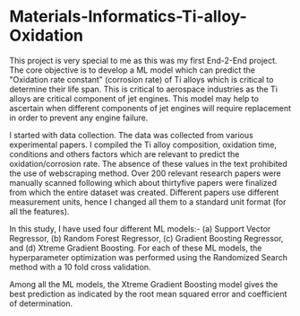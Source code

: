 # Materials-Informatics-Ti-alloy-Oxidation

This project is very special to me as this was my first End-2-End project. The core objective is to develop a ML model which can predict the "Oxidation rate constant" (corrosion rate) of Ti alloys which is critical to determine their life span. This is critical to aerospace industries as the Ti alloys are critical component of jet engines. This model may help to ascertain when different components of jet engines will require replacement in order to prevent any engine failure. 

I started with data collection. The data was collected from various experimental papers. I compiled the Ti alloy composition, oxidation time, conditions and others factors which are relevant to predict the oxidation/corrosion rate. The absence of these values in the text prohibited the use of webscraping method.
Over 200 relevant research papers were manually scanned following which about thirtyfive papers were finalized from which the entire dataset was created. Different papers use different measurement units, hence I changed all them to a standard unit format (for all the features). 

In this study, I have used four different ML models:- (a) Support Vector Regressor, (b) Random Forest Regressor, (c) Gradient Boosting Regressor, and (d) Xtreme Gradient Boosting. For each of these ML models, the hyperparameter optimization was performed using the Randomized Search method with a 10 fold cross validation. 

Among all the ML models, the Xtreme Gradient Boosting model gives the best prediction as indicated by the root mean squared error and coefficient of determination. 
